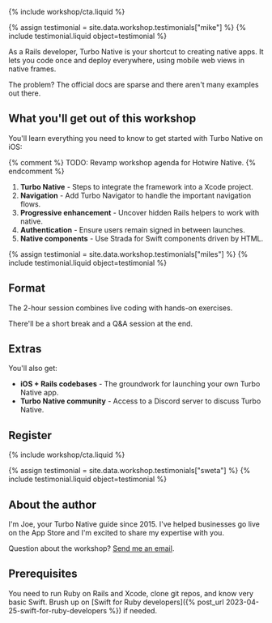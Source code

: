 {% include workshop/cta.liquid %}

{% assign testimonial = site.data.workshop.testimonials["mike"] %}
{% include testimonial.liquid object=testimonial %}

As a Rails developer, Turbo Native is your shortcut to creating native apps. It lets you code once and deploy everywhere, using mobile web views in native frames.

The problem? The official docs are sparse and there aren't many examples out there.

## What you'll get out of this workshop

You'll learn everything you need to know to get started with Turbo Native on iOS:

{% comment %} TODO: Revamp workshop agenda for Hotwire Native. {% endcomment %}

1. **Turbo Native** - Steps to integrate the framework into a Xcode project.
1. **Navigation** - Add Turbo Navigator to handle the important navigation flows.
1. **Progressive enhancement** - Uncover hidden Rails helpers to work with native.
1. **Authentication** - Ensure users remain signed in between launches.
1. **Native components** - Use Strada for Swift components driven by HTML.

{% assign testimonial = site.data.workshop.testimonials["miles"] %}
{% include testimonial.liquid object=testimonial %}

## Format

The 2-hour session combines live coding with hands-on exercises.

There'll be a short break and a Q&A session at the end.

## Extras

You'll also get:

* **iOS + Rails codebases** - The groundwork for launching your own Turbo Native app.
* **Turbo Native community** - Access to a Discord server to discuss Turbo Native.

## Register

{% include workshop/cta.liquid %}

{% assign testimonial = site.data.workshop.testimonials["sweta"] %}
{% include testimonial.liquid object=testimonial %}

## About the author

I'm Joe, your Turbo Native guide since 2015. I've helped businesses go live on the App Store and I'm excited to share my expertise with you.

Question about the workshop? [Send me an email](mailto:joe@masilotti.com).

## Prerequisites

You need to run Ruby on Rails and Xcode, clone git repos, and know very basic Swift. Brush up on [Swift for Ruby developers]({% post_url 2023-04-25-swift-for-ruby-developers %}) if needed.
